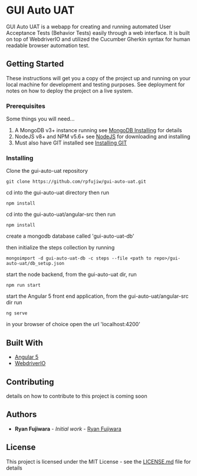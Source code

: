 # GUI Auto UAT

GUI Auto UAT is a webapp for creating and running automated User Acceptance Tests (Behavior Tests) easily through a web interface. It is built on top of WebdriverIO and utilized the Cucumber Gherkin syntax for human readable browser automation test.

## Getting Started

These instructions will get you a copy of the project up and running on your local machine for development and testing purposes. See deployment for notes on how to deploy the project on a live system.

### Prerequisites

Some things you will need...

1) A MongoDB v3+ instance running see [MongoDB Installing](https://docs.mongodb.com/manual/installation/) for details
2) NodeJS v8+ and NPM v5.6+ see [NodeJS](https://nodejs.org/en/) for downloading and installing
3) Must also have GIT installed see [Installing GIT](https://git-scm.com/book/en/v1/Getting-Started-Installing-Git)

### Installing

Clone the gui-auto-uat repository

```
git clone https://github.com/rpfujiw/gui-auto-uat.git
```

cd into the gui-auto-uat directory then run

```
npm install
```

cd into the gui-auto-uat/angular-src then run

```
npm install
```

create a mongodb database called 'gui-auto-uat-db'

then initialize the steps collection by running

```
mongoimport -d gui-auto-uat-db -c steps --file <path to repo>/gui-auto-uat/db_setup.json
```

start the node backend, from the gui-auto-uat dir, run

```
npm run start
```

start the Angular 5 front end application, from the gui-auto-uat/angular-src dir run

```
ng serve
```

in your browser of choice open the url 'localhost:4200'

## Built With

* [Angular 5](https://github.com/angular/angular/)
* [WebdriverIO](https://github.com/webdriverio/webdriverio)

## Contributing

details on how to contribute to this project is coming soon

## Authors

* **Ryan Fujiwara** - *Initial work* - [Ryan Fujiwara](https://github.com/rpfujiw)

## License

This project is licensed under the MIT License - see the [LICENSE.md](LICENSE.md) file for details
